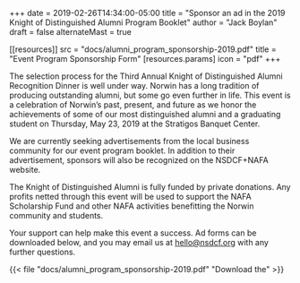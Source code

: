 +++
date = 2019-02-26T14:34:00-05:00
title = "Sponsor an ad in the 2019 Knight of Distinguished Alumni Program Booklet"
author = "Jack Boylan"
draft = false
alternateMast = true

[[resources]]
  src   = "docs/alumni_program_sponsorship-2019.pdf"
  title = "Event Program Sponsorship Form"
  [resources.params]
    icon = "pdf"
+++

The selection process for the Third Annual Knight of Distinguished Alumni Recognition Dinner is well under way. Norwin has a long tradition of producing outstanding alumni, but some go even further in life. This event is a celebration of Norwin’s past, present, and future as we honor the achievements of some of our most distinguished alumni and a graduating student on Thursday, May 23, 2019 at the Stratigos Banquet Center.

We are currently seeking advertisements from the local business community for our event program booklet. In addition to their advertisement, sponsors will also be recognized on the NSDCF+NAFA website.

The Knight of Distinguished Alumni is fully funded by private donations. Any profits netted through this event will be used to support the NAFA Scholarship Fund and other NAFA activities benefitting the Norwin community and students.

Your support can help make this event a success. Ad forms can be downloaded below, and you may email us at [hello@nsdcf.org](mailto:hello@nsdcf.org) with any further questions.

{{< file "docs/alumni_program_sponsorship-2019.pdf" "Download the" >}}
